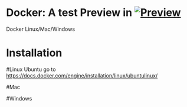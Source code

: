 Docker: A test Preview in [![Preview](https://img.shields.io/github/license/mashape/apistatus.svg)](https://www.rid-wan.com/docker/docker) 
========================
Docker Linux/Mac/Windows

# Installation


#Linux
Ubuntu
go to https://docs.docker.com/engine/installation/linux/ubuntulinux/

#Mac


#Windows

